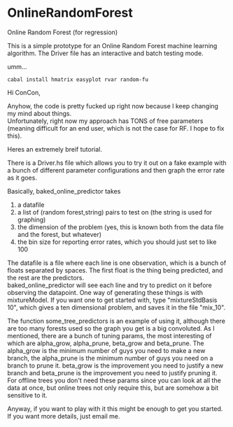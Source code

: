 OnlineRandomForest
==================

Online Random Forest (for regression)

This is a simple prototype for an Online Random Forest machine learning algorithm.
The Driver file has an interactive and batch testing mode.  

umm... 

    cabal install hmatrix easyplot rvar random-fu

Hi ConCon,

Anyhow, the code is pretty fucked up right now because I keep changing my mind about things.  
Unfortunately, right now my approach has TONS of free parameters (meaning difficult for an end user, which is not the case for RF.  I hope to fix this).  

Heres an extremely breif tutorial.  

There is a Driver.hs file which allows you to try it out on a fake example with a bunch of different parameter configurations and then graph the error rate as it goes.


Basically, baked_online_predictor takes 
1) a datafile
2) a list of (random forest,string) pairs to test on (the string is used for graphing)
3) the dimension of the problem (yes, this is known both from the data file and the forest, but whatever)
4) the bin size for reporting error rates, which you should just set to like 100

The datafile is a file where each line is one observation, which is a bunch of floats separated by spaces.
The first float is the thing being predicted, and the rest are the predictors.  
baked_online_predictor will see each line and try to predict on it before observing the datapoint.
One way of generating these things is with mixtureModel.
If you want one to get started with, type "mixtureStdBasis 10", which gives a ten dimensional problem, and saves it in the file "mix_10".  

The function some_tree_predictors is an example of using it, although there are too many forests used so the graph you get is a big convoluted. 
As I mentioned, there are a bunch of tuning params, the most interesting of which are alpha_grow, alpha_prune, beta_grow and beta_prune.
The alpha_grow is the minimum number of guys you need to make a new branch, the alpha_prune is the minimum number of guys you need on a branch to prune it.  beta_grow is the improvement you need to justify a new branch and beta_prune is the improvement you need to justify pruning it.
For offline trees you don't need these params since you can look at all the data at once, but online trees not only require this, but are somehow a bit sensitive to it.  

Anyway, if you want to play with it this might be enough to get you started.  If you want more details, just email me.  